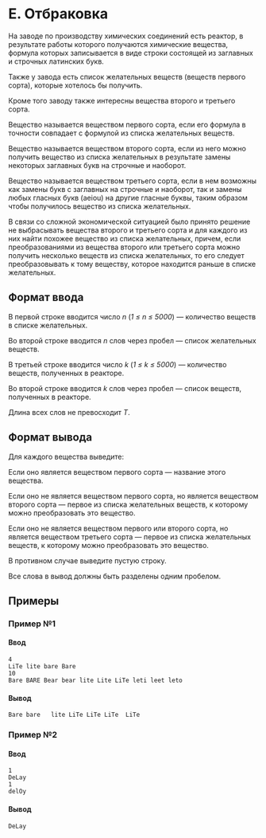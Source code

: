 # E. Отбраковка

На заводе по производству химических соединений есть реактор, в результате работы которого получаются химические вещества, формула которых записывается в виде строки состоящей из заглавных и строчных латинских букв.

Также у завода есть список желательных веществ (веществ первого сорта), которые хотелось бы получить.

Кроме того заводу также интересны вещества второго и третьего сорта.

Вещество называется веществом первого сорта, если его формула в точности совпадает с формулой из списка желательных веществ.

Вещество называется веществом второго сорта, если из него можно получить вещество из списка желательных в результате замены некоторых заглавных букв на строчные и наоборот.

Вещество называется веществом третьего сорта, если в нем возможны как замены букв с заглавных на строчные и наоборот, так и замены любых гласных букв (aeiou) на другие гласные буквы, таким образом чтобы получилось вещество из списка желательных.

В связи со сложной экономической ситуацией было принято решение не выбрасывать вещества второго и третьего сорта и для каждого из них найти похожее вещество из списка желательных, причем, если преобразованиями из вещества второго или третьего сорта можно получить несколько веществ из списка желательных, то его следует преобразовывать к тому веществу, которое находится раньше в списке желательных.

## Формат ввода

В первой строке вводится число *n* (*1 ≤ n ≤ 5000*) — количество веществ в списке желательных.

Во второй строке вводится *n* слов через пробел — список желательных веществ.

В третьей строке вводится число *k* (*1 ≤ k ≤ 5000*) — количество веществ, полученных в реакторе.

Во второй строке вводится *k* слов через пробел — список веществ, полученных в реакторе.

Длина всех слов не превосходит *T*.

## Формат вывода

Для каждого вещества выведите:

Если оно является веществом первого сорта — название этого вещества.

Если оно не является веществом первого сорта, но является веществом второго сорта — первое из списка желательных веществ, к которому можно преобразовать это вещество.

Если оно не является веществом первого или второго сорта, но является веществом третьего сорта — первое из списка желательных веществ, к которому можно преобразовать это вещество.

В противном случае выведите пустую строку.

Все слова в вывод должны быть разделены одним пробелом.

## Примеры

### Пример №1

#### Ввод

```shell
4
LiTe lite bare Bare
10
Bare BARE Bear bear lite Lite LiTe leti leet leto
```

#### Вывод

```shell
Bare bare   lite LiTe LiTe LiTe  LiTe
```


### Пример №2

#### Ввод

```shell
1
DeLay
1
delOy
```

#### Вывод

```shell
DeLay
```
